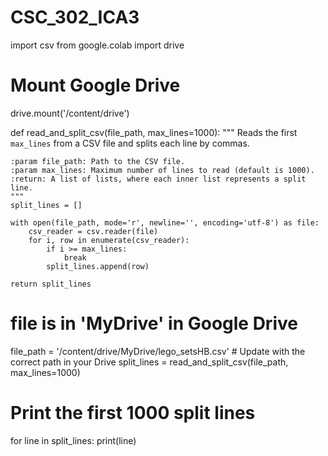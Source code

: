 # CSC_302_ICA3

import csv
from google.colab import drive

# Mount Google Drive
drive.mount('/content/drive')

def read_and_split_csv(file_path, max_lines=1000):
    """
    Reads the first `max_lines` from a CSV file and splits each line by commas.

    :param file_path: Path to the CSV file.
    :param max_lines: Maximum number of lines to read (default is 1000).
    :return: A list of lists, where each inner list represents a split line.
    """
    split_lines = []
    
    with open(file_path, mode='r', newline='', encoding='utf-8') as file:
        csv_reader = csv.reader(file)
        for i, row in enumerate(csv_reader):
            if i >= max_lines:
                break
            split_lines.append(row)
    
    return split_lines

# 
# file is in 'MyDrive' in Google Drive
file_path = '/content/drive/MyDrive/lego_setsHB.csv'  # Update with the correct path in your Drive
split_lines = read_and_split_csv(file_path, max_lines=1000)

# Print the first 1000 split lines
for line in split_lines:
    print(line)
